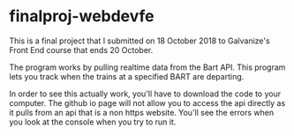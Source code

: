 # finalproj-webdevfe

This is a final project that I submitted on 18 October 2018 to Galvanize's Front End course that ends 20 October.

The program works by pulling realtime data from the Bart API.
This program lets you track when the trains at a specified BART are departing.

In order to see this actually work, you'll have to download the code to your computer.
The github io page will not allow you to access the api directly as it pulls from an api that is a non https website.
You'll see the errors when you look at the console when you try to run it.
